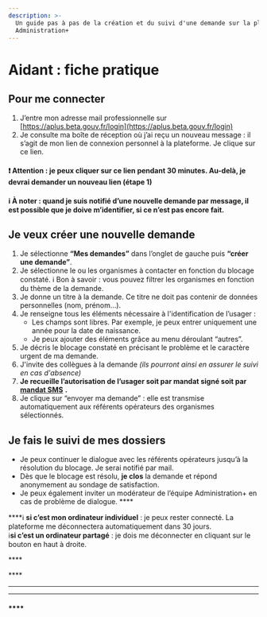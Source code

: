 ```yaml
---
description: >-
  Un guide pas à pas de la création et du suivi d'une demande sur la plateforme
  Administration+
---
```


# Aidant : fiche pratique

## **Pour me connecter**

1. J’entre mon adresse mail professionnelle sur [https://aplus.beta.gouv.fr/login](https://aplus.beta.gouv.fr/login) 
2. Je consulte ma boîte de réception où j’ai reçu un nouveau message : il s’agit de mon lien de connexion personnel à la plateforme. Je clique sur ce lien.

#### ❗ Attention : je peux cliquer sur ce lien pendant 30 minutes. Au-delà, je devrai demander un nouveau lien \(étape 1\)

#### ℹ  À noter : quand je suis notifié d’une nouvelle demande par message,  il est possible que je doive m’identifier, si ce n’est pas encore fait.

## **Je veux créer une nouvelle demande**

1. Je sélectionne **“Mes demandes”** dans l’onglet de gauche puis **“créer une demande”**. 
2. Je sélectionne le ou les organismes à contacter en fonction du blocage constaté.   ℹ Bon à savoir : vous pouvez filtrer les organismes en fonction du thème de la demande. 
3. Je donne un titre à la demande. Ce titre ne doit pas contenir de données personnelles \(nom, prénom…\).  
4. Je renseigne tous les éléments nécessaire à l'identification de l’usager :  
   * Les champs sont libres. Par exemple, je peux entrer uniquement une année pour la date de naissance.
   * Je peux ajouter des éléments grâce au menu déroulant “autres”. 
5. Je décris le blocage constaté en précisant le problème et le caractère urgent de ma demande. 
6. J'invite des collègues à la demande _\(ils pourront ainsi en assurer le suivi en cas d'absence\)_ 
7.  **Je recueille l’autorisation de l’usager soit par mandat signé soit par** [**mandat SMS**](https://docs.aplus.beta.gouv.fr/mandat/comment-creer-un-mandat-dans-le-contexte-de-confinement-lie-a-lepidemie-covid) **.**   
8. Je clique sur “envoyer ma demande” : elle est transmise automatiquement aux référents opérateurs des organismes sélectionnés.

## **Je fais le suivi de mes dossiers**

* Je peux continuer le dialogue avec les référents opérateurs jusqu’à la résolution du blocage. Je serai notifié par mail.   
* Dès que le blocage est résolu, **je clos** la demande et répond anonymement au sondage de satisfaction.  
* Je peux également inviter un modérateur de l’équipe Administration+ en cas de problème de dialogue. ****

  
 ****ℹ **si c’est mon ordinateur individuel** : je peux rester connecté. La plateforme me déconnectera automatiquement dans 30 jours.   
ℹ**si c’est un ordinateur partagé** : je dois me déconnecter en cliquant sur le bouton en haut à droite.

\*\*\*\*

\*\*\*\*

  
****

  
****

####  **** 

